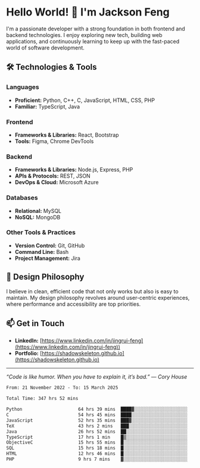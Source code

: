 # Hello World! 👋 I'm Jackson Feng

I'm a passionate developer with a strong foundation in both frontend and backend technologies. I enjoy exploring new tech, building web applications, and continuously learning to keep up with the fast-paced world of software development.

## 🛠 Technologies & Tools

### Languages
- **Proficient:** Python, C++, C, JavaScript, HTML, CSS, PHP
- **Familiar:** TypeScript, Java

### Frontend
- **Frameworks & Libraries:** React, Bootstrap
- **Tools:** Figma, Chrome DevTools

### Backend
- **Frameworks & Libraries:** Node.js, Express, PHP
- **APIs & Protocols:** REST, JSON
- **DevOps & Cloud:** Microsoft Azure

### Databases
- **Relational:** MySQL
- **NoSQL:** MongoDB

### Other Tools & Practices
- **Version Control:** Git, GitHub
- **Command Line:** Bash
- **Project Management:** Jira


## 🎨 Design Philosophy

I believe in clean, efficient code that not only works but also is easy to maintain. My design philosophy revolves around user-centric experiences, where performance and accessibility are top priorities.

## 📫 Get in Touch

- **LinkedIn:** [https://www.linkedin.com/in/jingrui-feng](https://www.linkedin.com/in/jingrui-feng))
- **Portfolio:** [https://shadowskeleton.github.io](https://shadowskeleton.github.io)

---

*“Code is like humor. When you have to explain it, it’s bad.” — Cory House*



<!--START_SECTION:waka-->

```txt
From: 21 November 2022 - To: 15 March 2025

Total Time: 347 hrs 52 mins

Python                     64 hrs 39 mins  ████▓░░░░░░░░░░░░░░░░░░░░   18.59 %
C                          54 hrs 45 mins  ████░░░░░░░░░░░░░░░░░░░░░   15.74 %
JavaScript                 52 hrs 35 mins  ███▓░░░░░░░░░░░░░░░░░░░░░   15.12 %
TeX                        43 hrs 2 mins   ███░░░░░░░░░░░░░░░░░░░░░░   12.37 %
Java                       26 hrs 52 mins  ██░░░░░░░░░░░░░░░░░░░░░░░   07.73 %
TypeScript                 17 hrs 1 min    █▒░░░░░░░░░░░░░░░░░░░░░░░   04.89 %
ObjectiveC                 15 hrs 55 mins  █░░░░░░░░░░░░░░░░░░░░░░░░   04.58 %
SQL                        15 hrs 18 mins  █░░░░░░░░░░░░░░░░░░░░░░░░   04.40 %
HTML                       12 hrs 46 mins  █░░░░░░░░░░░░░░░░░░░░░░░░   03.67 %
PHP                        9 hrs 7 mins    ▓░░░░░░░░░░░░░░░░░░░░░░░░   02.62 %
```

<!--END_SECTION:waka-->

